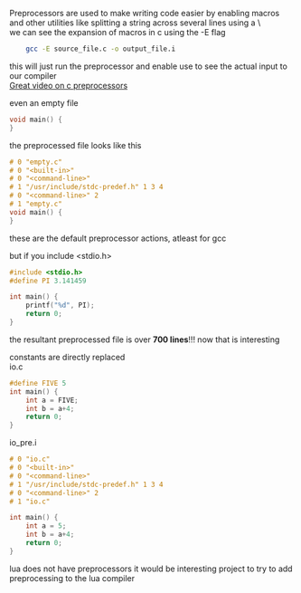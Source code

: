 Preprocessors are used to make writing code easier by enabling macros and other utilities like splitting a string across several lines using a \  
we can see the expansion of macros in c using the -E flag  
```bash
    gcc -E source_file.c -o output_file.i
```
this will just run the preprocessor and enable use to see the actual input to our compiler  
[Great video on c preprocessors](https://www.youtube.com/watch?v=t5JtyDlESns)

even an empty file  
```c
void main() {
}
```  
the preprocessed file looks like this  
```c
# 0 "empty.c"
# 0 "<built-in>"
# 0 "<command-line>"
# 1 "/usr/include/stdc-predef.h" 1 3 4
# 0 "<command-line>" 2
# 1 "empty.c"
void main() {
}
```  
these are the default preprocessor actions, atleast for gcc  

but if you include <stdio.h>
```c
#include <stdio.h>
#define PI 3.141459

int main() {
    printf("%d", PI);
    return 0;
}
```
the resultant preprocessed file is over **700 lines**!!! now that is interesting  

constants are directly replaced  
io.c  
```c
#define FIVE 5
int main() {
    int a = FIVE;
    int b = a+4;
    return 0;
}
```
io_pre.i  
```c
# 0 "io.c"
# 0 "<built-in>"
# 0 "<command-line>"
# 1 "/usr/include/stdc-predef.h" 1 3 4
# 0 "<command-line>" 2
# 1 "io.c"

int main() {
    int a = 5;
    int b = a+4;
    return 0;
}
```
lua does not have preprocessors it would be interesting project to try to add preprocessing to the lua compiler  
